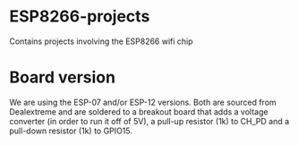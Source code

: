 # ESP8266-projects
Contains projects involving the ESP8266 wifi chip

# Board version
We are using the ESP-07 and/or ESP-12 versions. Both are sourced from Dealextreme and are soldered to a breakout board that adds a voltage converter (in order to run it off of 5V), a pull-up resistor (1k) to CH_PD and a pull-down resistor (1k) to GPIO15.
